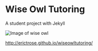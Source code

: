 Wise Owl Tutoring
==========
A student project with Jekyll <br>

![Image of wise owl](http://imgur.com/odNmxws.png) <br>

http://erictrose.github.io/wiseowltutoring/
